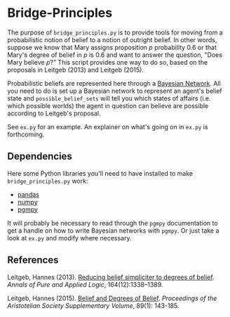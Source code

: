 # Bridge-Principles

The purpose of `bridge_principles.py` is to provide tools for moving from a probabilistic notion of belief to a notion of outright belief. In other words, suppose we know that Mary assigns proposition _p_ probability 0.6 or that Mary's degree of belief in _p_ is 0.6 and want to answer the question, "Does Mary believe _p_?" This script provides one way to do so, based on the proposals in Leitgeb (2013) and Leitgeb (2015).

Probabilistic beliefs are represented here through a [Bayesian Network](https://en.wikipedia.org/wiki/Bayesian_network). All you need to do is set up a Bayesian network to represent an agent's belief state and `possible_belief_sets` will tell you which states of affairs (i.e. which possible worlds) the agent in question can believe are possible according to Leitgeb's proposal.

See `ex.py` for an example. An explainer on what's going on in `ex.py` is forthcoming.

## Dependencies

Here some Python libraries you'll need to have installed to make `bridge_principles.py` work:
* [pandas](http://pandas.pydata.org)
* [numpy](http://www.numpy.org/)
* [pgmpy](http://pgmpy.org)

It will probably be necessary to read through the `pgmpy` documentation to get a handle on how to write Bayesian networks with `pgmpy`. Or just take a look at `ex.py` and modify where necessary.

## References

Leitgeb, Hannes (2013). [Reducing belief simpliciter to degrees of belief](http://www.sciencedirect.com/science/article/pii/S0168007213000845). _Annals of Pure and Applied Logic_, 164(12):1338–1389.

Leitgeb, Hannes (2015). [Belief and Degrees of Belief](https://www.aristoteliansociety.org.uk/the-joint-session/the-2015-joint-session/hannes-leitgeb-richard-pettigrew/). _Proceedings of the Aristotelian Society Supplementary Volume_, 89(1): 143-185.
